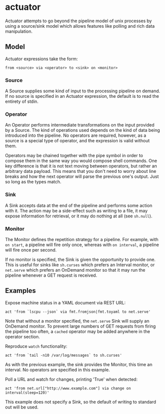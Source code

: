 # actuator

Actuator attempts to go beyond the pipeline model of unix processes by using a source/sink model which allows features like polling and rich data manipulation.

## Model

Actuator expressions take the form:

    from <source> via <operator> to <sink> on <monitor>

### Source
A Source supplies some kind of input to the processing pipeline on demand. If no source is specified in an Actuator expression, the default is to read the entirety of stdin.

### Operator
An Operator performs intermediate transformations on the input provided by a Source. The kind of operations used depends on the kind of data being introduced into the pipeline. No operators are required, however, as a source is a special type of operator, and the expression is valid without them.

Operators may be chained together with the pipe symbol in order to compose them in the same way you would compose shell commands. One key difference is that it is not text moving between operators, but rather an arbitrary data payload. This means that you don't need to worry about line breaks and how the next operator will parse the previous one's output. Just so long as the types match.

### Sink
A Sink accepts data at the end of the pipeline and performs some action with it. The action may be a side-effect such as writing to a file, it may expose information for retrieval, or it may do nothing at all (see `sh.null`).

### Monitor
The Monitor defines the repetition strategy for a pipeline. For example, with `on start`, a pipeline will fire only once, whereas with `on interval`, a pipeline will fire once per second. 

If no monitor is specified, the Sink is given the opportunity to provide one. This is useful for sinks like `sh.curses` which prefers an Interval monitor, or `net.serve` which prefers an OnDemand monitor so that it may run the pipeline whenever a GET request is received.

## Examples

Expose machine status in a YAML document via REST URL:

    act 'from `lscpu --json` via fmt.fromjson|fmt.toyaml to net.serve'

Note that without a monitor specified, the `net.serve` Sink will supply an OnDemand monitor. To prevent large numbers of GET requests from firing the pipeline too often, a `cached` operator may be added anywhere in the operator section.

Reproduce `watch` functionality:

    act 'from `tail -n10 /var/log/messages` to sh.curses'

As with the previous example, the sink provides the Monitor, this time an interval. No operators are specified in this example.

Poll a URL and watch for changes, printing 'True' when detected:

    act 'from net.url["http://www.example.com"] via change on interval(sleep=120)'
    
This example does not specify a Sink, so the default of writing to standard out will be used.
    
